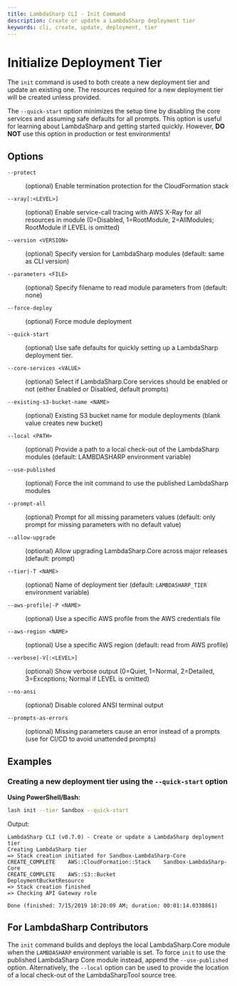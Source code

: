 ```yaml
---
title: LambdaSharp CLI - Init Command
description: Create or update a LambdaSharp deployment tier
keywords: cli, create, update, deployment, tier
---
```

# Initialize Deployment Tier

The `init` command is used to both create a new deployment tier and update an existing one. The resources required for a new deployment tier will be created unless provided.

The `--quick-start` option minimizes the setup time by disabling the core services and assuming safe defaults for all prompts. This option is useful for learning about LambdaSharp and getting started quickly. However, **DO NOT** use this option in production or test environments!

## Options

<dl>

<dt><code>--protect</code></dt>
<dd>

(optional) Enable termination protection for the CloudFormation stack
</dd>

<dt><code>--xray[:&lt;LEVEL&gt;]</code></dt>
<dd>

(optional) Enable service-call tracing with AWS X-Ray for all resources in module  (0=Disabled, 1=RootModule, 2=AllModules; RootModule if LEVEL is omitted)
</dd>

<dt><code>--version &lt;VERSION&gt;</code></dt>
<dd>

(optional) Specify version for LambdaSharp modules (default: same as CLI version)
</dd>

<dt><code>--parameters &lt;FILE&gt;</code></dt>
<dd>

(optional) Specify filename to read module parameters from (default: none)
</dd>

<dt><code>--force-deploy</code></dt>
<dd>

(optional) Force module deployment
</dd>

<dt><code>--quick-start</code></dt>
<dd>

(optional) Use safe defaults for quickly setting up a LambdaSharp deployment tier.
</dd>

<dt><code>--core-services &lt;VALUE&gt;</code></dt>
<dd>

(optional) Select if LambdaSharp.Core services should be enabled or not (either Enabled or Disabled, default prompts)
</dd>

<dt><code>--existing-s3-bucket-name &lt;NAME&gt;</code></dt>
<dd>

(optional) Existing S3 bucket name for module deployments (blank value creates new bucket)
</dd>

<dt><code>--local &lt;PATH&gt;</code></dt>
<dd>

(optional) Provide a path to a local check-out of the LambdaSharp modules (default: LAMBDASHARP environment variable)
</dd>

<dt><code>--use-published</code></dt>
<dd>

(optional) Force the init command to use the published LambdaSharp modules
</dd>

<dt><code>--prompt-all</code></dt>
<dd>

(optional) Prompt for all missing parameters values (default: only prompt for missing parameters with no default value)
</dd>

<dt><code>--allow-upgrade</code></dt>
<dd>

(optional) Allow upgrading LambdaSharp.Core across major releases (default: prompt)
</dd>

<dt><code>--tier|-T &lt;NAME&gt;</code></dt>
<dd>

(optional) Name of deployment tier (default: <code>LAMBDASHARP_TIER</code> environment variable)
</dd>

<dt><code>--aws-profile|-P &lt;NAME&gt;</code></dt>
<dd>

(optional) Use a specific AWS profile from the AWS credentials file
</dd>

<dt><code>--aws-region &lt;NAME&gt;</code></dt>
<dd>

(optional) Use a specific AWS region (default: read from AWS profile)
</dd>

<dt><code>--verbose|-V[:&lt;LEVEL&gt;]</code></dt>
<dd>

(optional) Show verbose output (0=Quiet, 1=Normal, 2=Detailed, 3=Exceptions; Normal if LEVEL is omitted)
</dd>

<dt><code>--no-ansi</code></dt>
<dd>

(optional) Disable colored ANSI terminal output
</dd>

<dt><code>--prompts-as-errors</code></dt>
<dd>

(optional) Missing parameters cause an error instead of a prompts (use for CI/CD to avoid unattended prompts)
</dd>

</dl>

## Examples

### Creating a new deployment tier using the `--quick-start` option

__Using PowerShell/Bash:__
```bash
lash init --tier Sandbox --quick-start
```
Output:
```
LambdaSharp CLI (v0.7.0) - Create or update a LambdaSharp deployment tier
Creating LambdaSharp tier
=> Stack creation initiated for Sandbox-LambdaSharp-Core
CREATE_COMPLETE    AWS::CloudFormation::Stack    Sandbox-LambdaSharp-Core
CREATE_COMPLETE    AWS::S3::Bucket               DeploymentBucketResource
=> Stack creation finished
=> Checking API Gateway role

Done (finished: 7/15/2019 10:20:09 AM; duration: 00:01:14.0338861)
```

## For LambdaSharp Contributors
The `init` command builds and deploys the local LambdaSharp.Core module when the `LAMBDASHARP` environment variable is set. To force `init` to use the published LambdaSharp Core module instead, append the `--use-published` option. Alternatively, the `--local` option can be used to provide the location of a local check-out of the LambdaSharpTool source tree.

